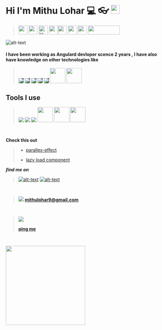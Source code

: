 # Hi I'm Mithu Lohar :computer: :eyeglasses:  <img src="https://img.icons8.com/color/32/000000/angularjs.png" style="height:28px;width:28px;"/>
>  <img src="https://nodejs.org/static/images/logos/nodejs-new-pantone-white.svg" style="height:28px;width:28px;"/>  <img src="https://img.icons8.com/color/50/000000/npm.png" style="height:28px;width:28px;"/>  <img src="https://www.freepnglogos.com/uploads/html5-logo-png/html5-logo-html-logo-0.png" style="height:28px;width:28px;" alt="html5 logo, html logo" /> <img src="https://cdn-icons-png.flaticon.com/512/732/732190.png" style="height:28px;width:28px;"/><img src="https://cdn-icons-png.flaticon.com/512/136/136530.png" style="height:28px;width:28px;"/> <img src="https://cdn-icons-png.flaticon.com/512/5968/5968381.png" style="height:28px;width:28px;"/> <img src="https://pics.freeicons.io/uploads/icons/png/12279380501536080150-512.png" style="height:28px;width:28px;"/>  <img src="https://iconape.com/wp-content/png_logo_vector/jquery-logo.png" style="height:28px;width:100px;"/>


![alt-text](https://c4.wallpaperflare.com/wallpaper/251/766/375/javascript-web-development-wallpaper-preview.jpg)

#### I have been working as Angulard devloper scence 2 years , I have also have knowledge on other technologies like 


> <img src="https://img.icons8.com/color/48/000000/python--v1.png" style="background-color: #3b4252;"/> <img src="https://img.icons8.com/color/48/000000/django.png" style="background-color: #3b4252;"/> <img src="https://img.icons8.com/doodle/48/000000/svetle.png" style="background-color: #3b4252;"/> <img src="https://img.icons8.com/color/48/000000/firebase.png" style="background-color: #3b4252;"/> <img src="https://img.icons8.com/color/48/000000/webpack.png" style="background-color: #3b4252;"/> <img src="https://logos-download.com/wp-content/uploads/2016/09/Sass_logo.png" style="height:48px;width:48px;" style="background-color: #3b4252;"/> <img src="https://raw.githubusercontent.com/webmaxru/progressive-web-apps-logo/master/pwalogo.svg" style="height: 48px;width: 48px;">
   

## Tools I use

> <img src="https://img.icons8.com/color/48/000000/slack-new.png"/> <img src="https://img.icons8.com/color/48/000000/figma--v1.png"/> <img src="https://img.icons8.com/dusk/48/000000/postman-api.png"/> <img src="https://upload.wikimedia.org/wikipedia/commons/thumb/a/ae/Github-desktop-logo-symbol.svg/128px-Github-desktop-logo-symbol.svg.png" style="height:48px;width:48px;" /> <img src="https://code.visualstudio.com/assets/images/code-stable.png" style="height:48px;width:48px;" /> <img src="https://cdn.worldvectorlogo.com/logos/git-bash.svg" style="height:48px;width:48px;"/>  

 <p>&nbsp;</p>


**Check this out**
> - [parallex-effect](https://mithulohar.github.io/parallax-deployed/)
>  
> - [lazy load component](https://city-quiz-f793c.web.app/)



***find me on*** 
>  [![alt-text](https://img.icons8.com/fluency/48/000000/linkedin.png)](https://www.linkedin.com/in/mithu-lohar-69a95717a) [![alt-text](https://img.icons8.com/color/48/000000/instagram-new.png)](https://www.instagram.com/mithulohar/)
 <p>&nbsp;</p>
 
> <img src="https://img.icons8.com/color/24/000000/gmail-login.png"/> **mithulohar9@gmail.com** 

  <p>&nbsp;</p>

> <img src="https://cdn.icon-icons.com/icons2/555/PNG/64/telegram_icon-icons.com_53603.png"/>
> 
> <a href="https://t.me/Mithu_Lohar"><strong>ping me</strong></a>
 
  <p>&nbsp;</p>
  <img src="https://i.ibb.co/TYPN14Z/File-000.png" style="height:250px;" />
  
  
  
  







